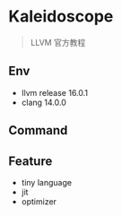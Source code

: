 # Kaleidoscope

> LLVM 官方教程

## Env
- llvm release 16.0.1
- clang 14.0.0

## Command 

## Feature

- tiny language
- jit
- optimizer